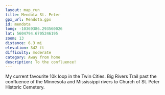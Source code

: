 ```yaml
---
layout: map_run
title: Mendota St. Peter
gpx_url: Mendota.gpx
id: mendota
long: -10369386.293560026
lat: 5604794.6705246195
zoom: 13
distance: 6.3 mi
elevation: 342 ft
difficulty: moderate
category: Away from home
description: To the confluence!
---
```

My current favourite 10k loop in the Twin Cities. Big Rivers Trail past the confluence of the Minnesota and Mississippi rivers to Church of St. Peter Historic Cemetery.